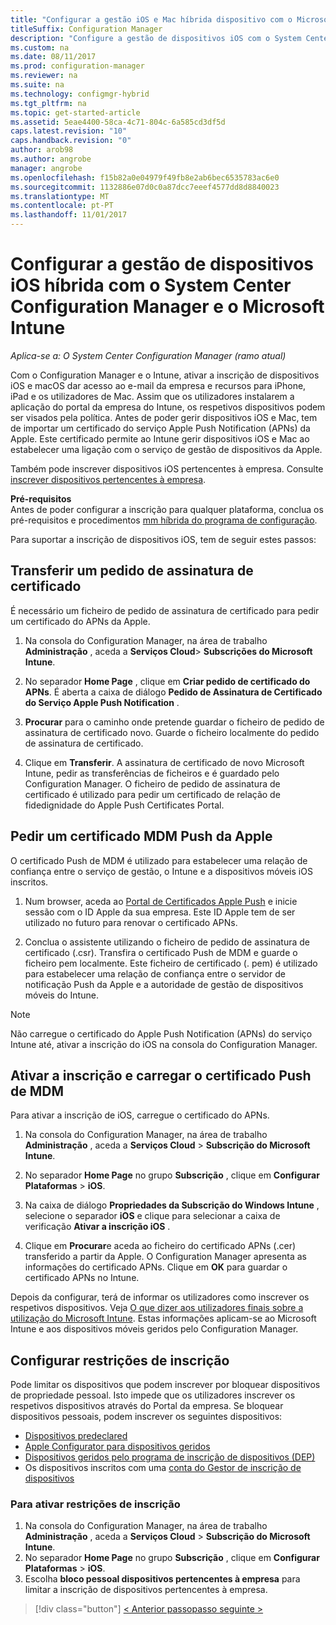 ```yaml
---
title: "Configurar a gestão iOS e Mac híbrida dispositivo com o Microsoft Intune"
titleSuffix: Configuration Manager
description: "Configure a gestão de dispositivos iOS com o System Center Configuration Manager e o Microsoft Intune."
ms.custom: na
ms.date: 08/11/2017
ms.prod: configuration-manager
ms.reviewer: na
ms.suite: na
ms.technology: configmgr-hybrid
ms.tgt_pltfrm: na
ms.topic: get-started-article
ms.assetid: 5eae4400-58ca-4c71-804c-6a585cd3df5d
caps.latest.revision: "10"
caps.handback.revision: "0"
author: arob98
ms.author: angrobe
manager: angrobe
ms.openlocfilehash: f15b82a0e04979f49fb8e2ab6bec6535783ac6e0
ms.sourcegitcommit: 1132886e07d0c0a87dcc7eeef4577dd8d8840023
ms.translationtype: MT
ms.contentlocale: pt-PT
ms.lasthandoff: 11/01/2017
---
```

# <a name="set-up-ios-hybrid-device-management-with-system-center-configuration-manager-and-microsoft-intune"></a>Configurar a gestão de dispositivos iOS híbrida com o System Center Configuration Manager e o Microsoft Intune

*Aplica-se a: O System Center Configuration Manager (ramo atual)*

Com o Configuration Manager e o Intune, ativar a inscrição de dispositivos iOS e macOS dar acesso ao e-mail da empresa e recursos para iPhone, iPad e os utilizadores de Mac. Assim que os utilizadores instalarem a aplicação do portal da empresa do Intune, os respetivos dispositivos podem ser visados pela política. Antes de poder gerir dispositivos iOS e Mac, tem de importar um certificado do serviço Apple Push Notification (APNs) da Apple. Este certificado permite ao Intune gerir dispositivos iOS e Mac ao estabelecer uma ligação com o serviço de gestão de dispositivos da Apple.  

 Também pode inscrever dispositivos iOS pertencentes à empresa.  Consulte [inscrever dispositivos pertencentes à empresa](enroll-company-owned-devices.md).  

**Pré-requisitos**<br>
Antes de poder configurar a inscrição para qualquer plataforma, conclua os pré-requisitos e procedimentos [mm híbrida do programa de configuração](setup-hybrid-mdm.md).

Para suportar a inscrição de dispositivos iOS, tem de seguir estes passos:  

## <a name="download-a-certificate-signing-request"></a>Transferir um pedido de assinatura de certificado
É necessário um ficheiro de pedido de assinatura de certificado para pedir um certificado do APNs da Apple.  

1.  Na consola do Configuration Manager, na área de trabalho **Administração** , aceda a **Serviços Cloud**> **Subscrições do Microsoft Intune**.  

2.  No separador **Home Page** , clique em **Criar pedido de certificado do APNs**. É aberta a caixa de diálogo **Pedido de Assinatura de Certificado do Serviço Apple Push Notification** .  

3.  **Procurar** para o caminho onde pretende guardar o ficheiro de pedido de assinatura de certificado novo. Guarde o ficheiro localmente do pedido de assinatura de certificado.  

4.  Clique em **Transferir**. A assinatura de certificado de novo Microsoft Intune, pedir as transferências de ficheiros e é guardado pelo Configuration Manager. O ficheiro de pedido de assinatura de certificado é utilizado para pedir um certificado de relação de fidedignidade do Apple Push Certificates Portal.  

## <a name="request-an-mdm-push-certificate-from-apple"></a>Pedir um certificado MDM Push da Apple
O certificado Push de MDM é utilizado para estabelecer uma relação de confiança entre o serviço de gestão, o Intune e a dispositivos móveis iOS inscritos.  

1.  Num browser, aceda ao [Portal de Certificados Apple Push](http://go.microsoft.com/fwlink/?LinkId=269844) e inicie sessão com o ID Apple da sua empresa. Este ID Apple tem de ser utilizado no futuro para renovar o certificado APNs.  

2.  Conclua o assistente utilizando o ficheiro de pedido de assinatura de certificado (.csr). Transfira o certificado Push de MDM e guarde o ficheiro pem localmente. Este ficheiro de certificado (. pem) é utilizado para estabelecer uma relação de confiança entre o servidor de notificação Push da Apple e a autoridade de gestão de dispositivos móveis do Intune.  

> [!NOTE]  
>  Não carregue o certificado do Apple Push Notification (APNs) do serviço Intune até, ativar a inscrição do iOS na consola do Configuration Manager.  

## <a name="enable-enrollment-and-upload-the-mdm-push-certificate"></a>Ativar a inscrição e carregar o certificado Push de MDM
Para ativar a inscrição de iOS, carregue o certificado do APNs.  

1.  Na consola do Configuration Manager, na área de trabalho **Administração** , aceda a **Serviços Cloud** > **Subscrição do Microsoft Intune**.  

2.  No separador **Home Page** no grupo **Subscrição** , clique em **Configurar Plataformas** > **iOS**.  

3.  Na caixa de diálogo **Propriedades da Subscrição do Windows Intune** , selecione o separador **iOS** e clique para selecionar a caixa de verificação **Ativar a inscrição iOS** .  
4.  Clique em **Procurar**e aceda ao ficheiro do certificado APNs (.cer) transferido a partir da Apple. O Configuration Manager apresenta as informações do certificado APNs. Clique em **OK** para guardar o certificado APNs no Intune.  

Depois da configurar, terá de informar os utilizadores como inscrever os respetivos dispositivos. Veja [O que dizer aos utilizadores finais sobre a utilização do Microsoft Intune](https://docs.microsoft.com/intune/end-user-educate). Estas informações aplicam-se ao Microsoft Intune e aos dispositivos móveis geridos pelo Configuration Manager.

## <a name="configure-enrollment-restrictions"></a>Configurar restrições de inscrição

Pode limitar os dispositivos que podem inscrever por bloquear dispositivos de propriedade pessoal. Isto impede que os utilizadores inscrever os respetivos dispositivos através do Portal da empresa. Se bloquear dispositivos pessoais, podem inscrever os seguintes dispositivos:
- [Dispositivos predeclared](predeclare-devices-with-hardware-id.md)
- [Apple Configurator para dispositivos geridos](ios-hybrid-enrollment-using-apple-configurator.md)
- [Dispositivos geridos pelo programa de inscrição de dispositivos (DEP)](ios-device-enrollment-program-for-hybrid.md)
- Os dispositivos inscritos com uma [conta do Gestor de inscrição de dispositivos](enroll-devices-with-device-enrollment-manager.md)

### <a name="to-enable-enrollment-restrictions"></a>Para ativar restrições de inscrição
1.  Na consola do Configuration Manager, na área de trabalho **Administração** , aceda a **Serviços Cloud** > **Subscrição do Microsoft Intune**.
2.  No separador **Home Page** no grupo **Subscrição** , clique em **Configurar Plataformas** > **iOS**.
3.  Escolha **bloco pessoal dispositivos pertencentes à empresa** para limitar a inscrição de dispositivos pertencentes à empresa.

> [!div class="button"]
[< Anterior passo](create-service-connection-point.md)[passo seguinte >  ](set-up-additional-management.md)
